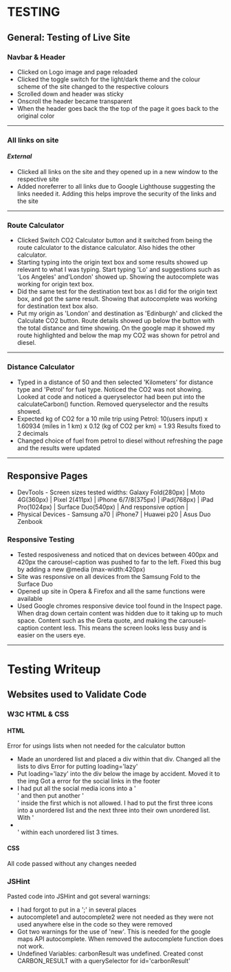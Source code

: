 # TESTING
## General: Testing of Live Site
### Navbar & Header
* Clicked on Logo image and page reloaded
* Clicked the toggle switch for the light/dark theme and the colour scheme of the site changed to the respective colours
* Scrolled down and header was sticky
* Onscroll the header became transparent
* When the header goes back the the top of the page it goes back to the original color
---
### All links on site 
#### *External*
* Clicked all links on the site and they opened up in a new window to the respective site
* Added noreferrer to all links due to Google Lighthouse suggesting the links needed it. Adding this helps improve the security of the links and the site
---
### Route Calculator
* Clicked Switch CO2 Calculator button and it switched from being the route calculator to the distance calculator. Also hides the other calculator.
* Starting typing into the origin text box and some results showed up relevant to what I was typing. Start typing 'Lo' and suggestions such as 'Los Angeles' and'London' showed up. Showing the autocomplete was working for origin text box.
* Did the same test for the destination text box as I did for the origin text box, and got the same result. Showing that autocomplete was working for destination text box also.
* Put my origin as 'London' and destination as 'Edinburgh' and clicked the Calculate CO2 button. Route details showed up below the button with the total distance and time showing. On the google map it showed my route highlighted and below the map my CO2 was shown for petrol and diesel.
---
### Distance Calculator
* Typed in a distance of 50 and then selected 'Kilometers' for distance type and 'Petrol' for fuel type. Noticed the CO2 was not showing. Looked at code and noticed a queryselector had been put into the calculateCarbon() function. Removed queryselector and the results showed.
* Expected kg of CO2 for a 10 mile trip using Petrol: 10(users input) x 1.60934 (miles in 1 km) x 0.12 (kg of CO2 per km) = 1.93 Results fixed to 2 decimals
* Changed choice of fuel from petrol to diesel without refreshing the page and the results were updated
---
## Responsive Pages
* DevTools - Screen sizes tested widths: Galaxy Fold(280px) | Moto 4G(360px) | Pixel 2(411px) | iPhone 6/7/8(375px) | iPad(768px) | iPad Pro(1024px) | Surface Duo(540px) | And responsive option |
* Physical Devices - Samsung a70 | iPhone7 | Huawei p20 | Asus Duo Zenbook
### Responsive Testing
* Tested resposiveness and noticed that on devices between 400px and 420px the carousel-caption was pushed to far to the left. Fixed this bug by adding a new @media (max-width:420px)
* Site was responsive on all devices from the Samsung Fold to the Surface Duo
* Opened up site in Opera & Firefox and all the same functions were available
* Used Google chromes responsive device tool found in the Inspect page. When drag down certain content was hidden due to it taking up to much space. Content such as the Greta quote, and making the carousel-caption content less. This means the screen looks less busy and is easier on the users eye.
---
# Testing Writeup
## Websites used to Validate Code
### W3C HTML & CSS
#### HTML 
Error for usings lists when not needed for the calculator button
* Made an unordered list and placed a div within that div. Changed all the lists to divs
Error for putting loading='lazy'
* Put loading='lazy' into the div below the image by accident. Moved it to the img
Got a error for the social links in the footer
* I had put all the social media icons into a '<ul></ul>' and then put another '<ul></ul>' inside the first which is not allowed. I had to put the first three icons into a unordered list and the next three into their own unordered list. With '<li></li>' within each unordered list 3 times.
#### CSS
All code passed without any changes needed
### JSHint 
Pasted code into JSHint and got several warnings:
* I had forgot to put in a ';' in several places
* autocomplete1 and autocomplete2 were not needed as they were not used anywhere else in the code so they were removed
* Got two warnings for the use of 'new'. This is needed for the google maps API autocomplete. When removed the autocomplete function does not work.
* Undefined Variables: carbonResult was undefined. Created const CARBON_RESULT with a querySelector for id='carbonResult'